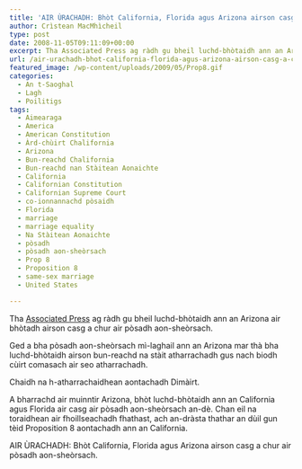 ```yaml
---
title: 'AIR ÙRACHADH: Bhòt California, Florida agus Arizona airson casg a chur air pòsadh aon-sheòrsach'
author: Crìstean MacMhìcheil
type: post
date: 2008-11-05T09:11:09+00:00
excerpt: Tha Associated Press ag ràdh gu bheil luchd-bhòtaidh ann an Arizona air bhòtadh airson casg a chur air pòsadh aon-sheòrsach.
url: /air-urachadh-bhot-california-florida-agus-arizona-airson-casg-a-chur-air-posadh-aon-sheorsach/
featured_image: /wp-content/uploads/2009/05/Prop8.gif
categories:
  - An t-Saoghal
  - Lagh
  - Poilitigs
tags:
  - Aimearaga
  - America
  - American Constitution
  - Àrd-chùirt Chalifornia
  - Arizona
  - Bun-reachd Chalifornia
  - Bun-reachd nan Stàitean Aonaichte
  - California
  - Californian Constitution
  - Californian Supreme Court
  - co-ionnannachd pòsaidh
  - Florida
  - marriage
  - marriage equality
  - Na Stàitean Aonaichte
  - pòsadh
  - pòsadh aon-sheòrsach
  - Prop 8
  - Proposition 8
  - same-sex marriage
  - United States

---
```

Tha [Associated Press][1] ag ràdh gu bheil luchd-bhòtaidh ann an Arizona air bhòtadh airson casg a chur air pòsadh aon-sheòrsach.

Ged a bha pòsadh aon-sheòrsach mì-laghail ann an Arizona mar thà bha luchd-bhòtaidh airson bun-reachd na stàit atharrachadh gus nach biodh cùirt comasach air seo atharrachadh.

Chaidh na h-atharrachaidhean aontachadh Dimàirt.

A bharrachd air muinntir Arizona, bhòt luchd-bhòtaidh ann an California agus Florida air casg air pòsadh aon-sheòrsach an-dè. Chan eil na toraidhean air fhoillseachadh fhathast, ach an-dràsta thathar an dùil gun tèid Proposition 8 aontachadh ann an California.

AIR ÙRACHADH: Bhòt California, Florida agus Arizona airson casg a chur air pòsadh aon-sheòrsach.

 [1]: http://www.stltoday.com/stltoday/news/stories.nsf/religion/story/E2F7DDF123CCC39C862574F8002EFBD0?OpenDocument "'Arizona voters OK amendment banning gay marriage' le Bob Baum"